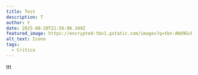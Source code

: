 ```yaml
---
title: Test
description: T
author: t
date: 2025-08-20T21:56:06.349Z
featured_image: https://encrypted-tbn1.gstatic.com/images?q=tbn:ANd9GcRtSxC5TgKprPV1ce7AWNgIntxCzHtebkjLQlrKddpRRFRp8_p4iV-f35n1LQxD58eWBBR_
alt_text: Icono
tags:
  - Critica
---
```

ttt